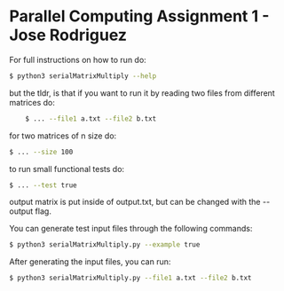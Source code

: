 # Parallel Computing Assignment 1 - Jose Rodriguez

For full instructions on how to run do:

```sh
$ python3 serialMatrixMultiply --help 
```

but the tldr, is that if you want to run it by reading two files from different
matrices do:

```sh
    $ ... --file1 a.txt --file2 b.txt
```

for two matrices of n size do:

```sh
$ ... --size 100
```

to run small functional tests do:

```sh
$ ... --test true
```

output matrix is put inside of output.txt, but can be changed with the
--output flag.


You can generate test input files through the following commands:

```sh
$ python3 serialMatrixMultiply.py --example true
```


After generating the input files, you can run:

```sh
$ python3 serialMatrixMultiply.py --file1 a.txt --file2 b.txt
```
